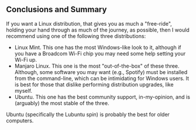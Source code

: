## Conclusions and Summary
If you want a Linux distribution, that gives you as much a "free-ride", holding your hand through as much of the journey, as possible, then I would recommend using one of the following three distributions:

* Linux Mint. This one has the most Windows-like look to it, although if you have a Broadcom Wi-Fi chip you may need some help setting your Wi-Fi up.
* Manjaro Linux. This one is the most "out-of-the-box" of these three. Although, some software you may want (e.g., Spotify) must be installed from the command-line, which can be intimidating for Windows users. It is best for those that dislike performing distribution upgrades, like myself. 
* Ubuntu. This one has the best community support, in-my-opinion, and is (arguably) the most stable of the three.

Ubuntu (specifically the Lubuntu spin) is probably the best for older computers.
